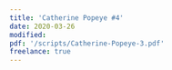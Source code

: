 ```yaml
---
title: 'Catherine Popeye #4'
date: 2020-03-26
modified:
pdf: '/scripts/Catherine-Popeye-3.pdf'
freelance: true
---
```

